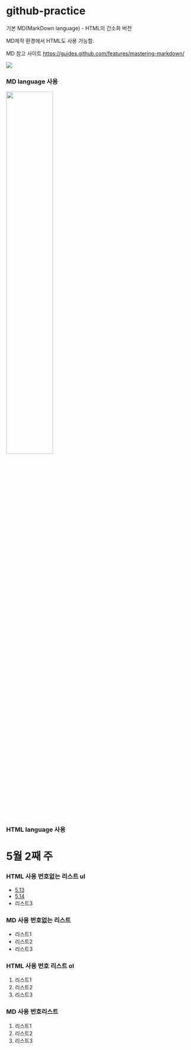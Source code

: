 # github-practice

기본 MD(MarkDown language) - HTML의 간소화 버전

MD제작 환경에서 HTML도 사용 가능함.

MD 참고 사이트
https://guides.github.com/features/mastering-markdown/

![](https://cdn.imweb.me/upload/S201807025b39d1981b0b0/5cad8fb10687d.jpg)

### MD language 사용

<img src="https://cdn.imweb.me/upload/S201807025b39d1981b0b0/5cad8fb10687d.jpg" width='50%'>

### HTML language 사용

# 5월 2째 주

### HTML 사용 번호없는 리스트 ul
<ul>
  <li><a href="./5_13.md">5.13</a></li>  
  <li><a href="./5~14.md">5.14</a></li>
  <li>리스트3</li>
</ul>

### MD 사용 번호없는 리스트

- 리스트1
- 리스트2
- 리스트3

### HTML 사용 번호 리스트 ol
<ol>
  <li>리스트1</li>
  <li>리스트2</li>
  <li>리스트3</li>
</ol>

### MD 사용 번호리스트

1. 리스트1
1. 리스트2
1. 리스트3
